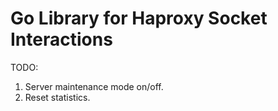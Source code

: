 Go Library for Haproxy Socket Interactions
========================

TODO:
1. Server maintenance mode on/off.
2. Reset statistics.

